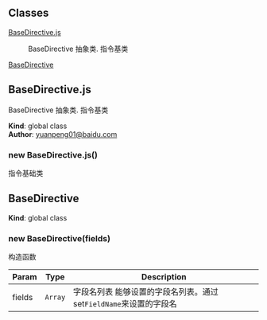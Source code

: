 ## Classes

<dl>
<dt><a href="#BaseDirective.js">BaseDirective.js</a></dt>
<dd><p>BaseDirective 抽象类. 指令基类</p>
</dd>
<dt><a href="#BaseDirective">BaseDirective</a></dt>
<dd></dd>
</dl>

<a name="BaseDirective.js"></a>

## BaseDirective.js
BaseDirective 抽象类. 指令基类

**Kind**: global class  
**Author**: yuanpeng01@baidu.com  
<a name="new_BaseDirective.js_new"></a>

### new BaseDirective.js()
指令基础类

<a name="BaseDirective"></a>

## BaseDirective
**Kind**: global class  
<a name="new_BaseDirective_new"></a>

### new BaseDirective(fields)
构造函数


| Param | Type | Description |
| --- | --- | --- |
| fields | <code>Array</code> | 字段名列表  能够设置的字段名列表。通过set`FieldName`来设置的字段名 |

